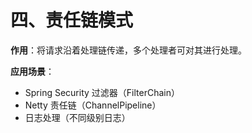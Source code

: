 # 四、责任链模式

**作用**：将请求沿着处理链传递，多个处理者可对其进行处理。

**应用场景**：

- Spring Security 过滤器（FilterChain）
- Netty 责任链（ChannelPipeline）
- 日志处理（不同级别日志）